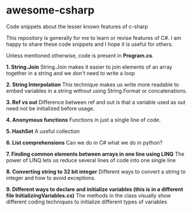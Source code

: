# awesome-csharp
Code snippets about the lesser known features of c-sharp

This repository is generally for me to learn or revise features of C#. I am happy to share these code snippets and I hope it is useful for others. 

Unless mentioned otherwise, code is present in **Program.cs**. 

**1. String.Join**
String.Join makes it easier to join elements of an array together in a string and we don't need to write a loop
 
 **2. String Interpolation**
 This technique makes us write more readable to embed variables in a string without using String.Format or concatenations.
 
 **3. Ref vs out**
 Difference between ref and out is that a variable used as out need not be initialized before usage.
 
 **4. Anonymous functions**
 Functions in just a single line of code. 

 **5. HashSet**
 A useful collection

  **6. List comprehensions**
  Can we do in C# what we do in python?
  
  **7. Finding common elements between arrays in one line using LINQ**
  The power of LINQ lets us reduce several lines of code into one single line
  
  **8. Converting string to 32 bit integer**
  Different ways to convert a string to integer and how to avoid exceptions. 
  
  **9. Different ways to declare and initialize variables (this is in a different file InitializingVariables.cs)**
  The methods in the class visually show different coding techniques to initialize different types of variables
